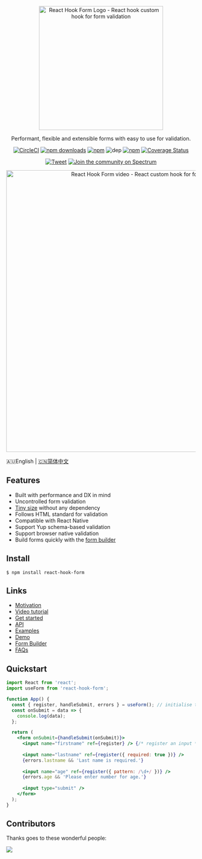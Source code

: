 <div align="center">
    <p align="center">
        <a href="https://react-hook-form.com" title="React Hook Form - Simple React forms validation">
            <img src="https://raw.githubusercontent.com/bluebill1049/react-hook-form/master/website/logo.png" alt="React Hook Form Logo - React hook custom hook for form validation" width="330px" />
        </a>
    </p>    
</div>

<p align="center">Performant, flexible and extensible forms with easy to use for validation.</p>

<div align="center">

[![CircleCI](https://badgen.net/github/status/react-hook-form/react-hook-form/master/ci/circleci)](https://circleci.com/gh/react-hook-form/react-hook-form)
[![npm downloads](https://img.shields.io/npm/dm/react-hook-form.svg?style=flat-square)](https://www.npmjs.com/package/react-hook-form)
[![npm](https://img.shields.io/npm/dt/react-hook-form.svg?style=flat-square)](https://www.npmjs.com/package/react-hook-form)
![dep](https://badgen.net/david/dep/bluebill1049/react-hook-form)
[![npm](https://badgen.net/bundlephobia/minzip/react-hook-form)](https://badgen.net/bundlephobia/minzip/react-hook-form)
[![Coverage Status](https://coveralls.io/repos/github/bluebill1049/react-hook-form/badge.svg?branch=master)](https://coveralls.io/github/bluebill1049/react-hook-form?branch=master)

[![Tweet](https://img.shields.io/twitter/url/http/shields.io.svg?style=social)](https://twitter.com/intent/tweet?text=React+hooks+for+form+validation+without+the+hassle&url=https://github.com/bluebill1049/react-hook-form)&nbsp;[![Join the community on Spectrum](https://withspectrum.github.io/badge/badge.svg)](https://spectrum.chat/react-hook-form)

</div>

<div align="center">
    <p align="center">
        <a href="https://react-hook-form.com" title="React Hook Form - Simple React forms validation">
            <img src="https://raw.githubusercontent.com/bluebill1049/react-hook-form/master/website/example.gif" alt="React Hook Form video - React custom hook for form validation" width="750px" />
        </a>
    </p>
</div>

🇦🇺English | <a href="https://github.com/bluebill1049/react-hook-form/blob/master/README.zh-CN.md">🇨🇳简体中文</a>


## Features

- Built with performance and DX in mind
- Uncontrolled form validation
- [Tiny size](https://bundlephobia.com/result?p=react-hook-form@latest) without any dependency
- Follows HTML standard for validation
- Compatible with React Native 
- Support Yup schema-based validation
- Support browser native validation
- Build forms quickly with the [form builder](https://react-hook-form.com/builder)

## Install

    $ npm install react-hook-form

## Links

- [Motivation](https://medium.com/@bruce1049/form-validation-with-hook-in-3kb-c5414edf7d64)
- [Video tutorial](https://www.youtube.com/watch?v=-mFXqOaqgZk&t)
- [Get started](https://react-hook-form.com/get-started)
- [API](https://react-hook-form.com/api)
- [Examples](https://github.com/bluebill1049/react-hook-form/tree/master/examples)
- [Demo](https://react-hook-form.com)
- [Form Builder](https://react-hook-form.com/builder)
- [FAQs](https://react-hook-form.com/faq)

## Quickstart

```jsx
import React from 'react';
import useForm from 'react-hook-form';

function App() {
  const { register, handleSubmit, errors } = useForm(); // initialise the hook
  const onSubmit = data => {
    console.log(data);
  };

  return (
    <form onSubmit={handleSubmit(onSubmit)}>
      <input name="firstname" ref={register} /> {/* register an input */}
      
      <input name="lastname" ref={register({ required: true })} />
      {errors.lastname && 'Last name is required.'}
      
      <input name="age" ref={register({ pattern: /\d+/ })} />
      {errors.age && 'Please enter number for age.'}
      
      <input type="submit" />
    </form>
  );
}
```

## Contributors

Thanks goes to these wonderful people:

<a href="https://github.com/react-hook-form/react-hook-form/graphs/contributors">
    <img src="https://opencollective.com/react-hook-form/contributors.svg?width=950" />
</a>
